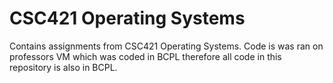 # CSC421 Operating Systems
Contains assignments from CSC421 Operating Systems.
Code is was ran on professors VM which was coded in BCPL therefore all code in this repository is also in BCPL.
